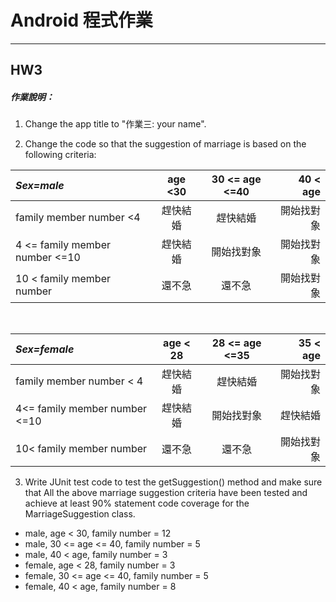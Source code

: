 # Android 程式作業
***
## HW3
##### 作業說明：

1. Change the app title to "作業三: your name".

2. Change the code so that the suggestion of marriage is based on the following criteria:

| *Sex=male* | age <30 | 30 <= age <=40 | 40 < age |
|:---------|:-------:|:--------------:|---------:|
| family member number <4 | 趕快結婚 | 趕快結婚 | 開始找對象 |
| 4 <= family member number <=10 | 趕快結婚 | 開始找對象 | 開始找對象 |
| 10 < family member number | 還不急 | 還不急 | 開始找對象 |

<br />

| *Sex=female* | age < 28	| 28 <= age <=35 | 35 < age |
|:-----------|:--------:|:--------------:|---------:|
|family member number < 4| 趕快結婚 | 趕快結婚 | 開始找對象|
|4<= family member number <=10 | 趕快結婚 | 開始找對象 | 趕快結婚|
|10< family member number | 還不急 | 還不急 | 開始找對象 |

3. Write JUnit test code to test the getSuggestion() method and make sure that All the above marriage suggestion criteria have been tested  and achieve at least 90% statement code coverage for the MarriageSuggestion class.

* male, age < 30, family number = 12
* male, 30 <= age <= 40, family number = 5
* male, 40 < age, family number = 3
* female, age < 28, family number = 3
* female, 30 <= age <= 40, family number = 5
* female, 40 < age, family number = 8